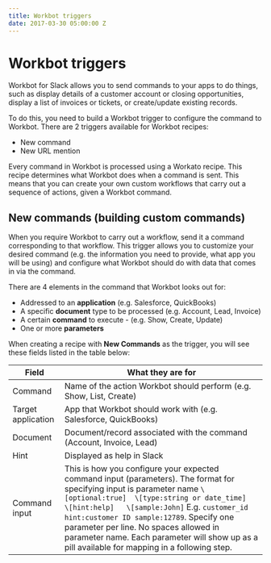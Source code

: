 ```yaml
---
title: Workbot triggers
date: 2017-03-30 05:00:00 Z
---
```


# Workbot triggers
Workbot for Slack allows you to send commands to your apps to do things, such as display details of a customer account or closing opportunities, display a list of invoices or tickets, or create/update existing records.

To do this, you need to build a Workbot trigger to configure the command to Workbot. There are 2 triggers available for Workbot recipes:
- New command
- New URL mention

Every command in Workbot is processed using a Workato recipe. This recipe determines what Workbot does when a command is sent. This means that you can create your own custom workflows that carry out a sequence of actions, given a Workbot command.

## New commands (building custom commands)
When you require Workbot to carry out a workflow, send it a command corresponding to that workflow. This trigger allows you to customize your desired command (e.g. the information you need to provide, what app you will be using) and configure what Workbot should do with data that comes in via the command.

There are 4 elements in the command that Workbot looks out for:
- Addressed to an **application** (e.g. Salesforce, QuickBooks)
- A specific **document** type to be processed (e.g. Account, Lead, Invoice)
- A certain **command** to execute - (e.g. Show, Create, Update)
- One or more **parameters**

When creating a recipe with **New Commands** as the trigger, you will see these fields listed in the table below:

|Field   |What they are for   |
|---|---|
|Command   |Name of the action Workbot should perform (e.g. Show, List, Create)|
|Target application   |App that Workbot should work with (e.g. Salesforce, QuickBooks)|
|Document   |Document/record associated with the command (Account, Invoice, Lead)   |
|Hint|Displayed as help in Slack|
|Command input |This is how you configure your expected command input (parameters). The format for specifying input is parameter name `\[optional:true]  \[type:string or date_time]   \[hint:help]   \[sample:John]` E.g. `customer_id hint:customer ID sample:12789`. Specify one parameter per line. No spaces allowed in parameter name. Each parameter will show up as a pill available for mapping in a following step.
